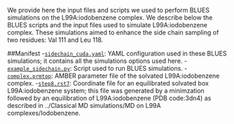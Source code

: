 We provide here the input files and scripts we used to perform BLUES simulations on the L99A:iodobenzene complex. We describe below the BLUES scripts and the input files used to simulate L99A:iodobenzene complex. These simulations aimed to enhance the side chain sampling of two residues: Val 111 and Leu 118.

##Manifest
-[`sidechain_cuda.yaml`](sidechain_cuda.yaml): YAML configuration used in these BLUES simulations; it contains all the simulations options used here.
-[`example_sidechain.py`](example_sidechain.py): Script used to run BLUES simulations.
-[`complex.prmtop`](complex.prmtop): AMBER parameter file of the solvated L99A:iodobenzene complex.
-[`step8.rst7`](step8.rst7): Coordinate file for an equilibrated solvated box L99A:iodobenzene system; this file was generated by a minimzation followed by an equilibration of L99A:iodobenzene (PDB code:3dn4) as described in ../Classical MD simulations/MD on L99A complexes/Iodobenzene.
